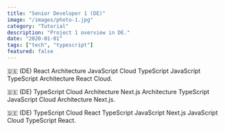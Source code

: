 ```yaml
---
title: "Senior Developer 1 (DE)"
image: "/images/photo-1.jpg"
category: "Tutorial"
description: "Project 1 overview in DE."
date: "2020-01-01"
tags: ["tech", "typescript"]
featured: false
---
```


🇩🇪 (DE) React Architecture JavaScript Cloud TypeScript JavaScript TypeScript Architecture React Cloud.

🇩🇪 (DE) TypeScript Cloud Architecture Next.js Architecture TypeScript JavaScript Cloud Architecture Next.js.

🇩🇪 (DE) TypeScript Cloud React TypeScript JavaScript Next.js JavaScript Cloud TypeScript React.
